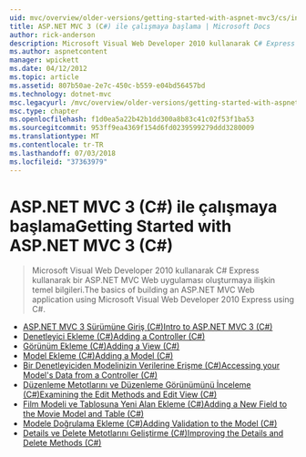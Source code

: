 ```yaml
---
uid: mvc/overview/older-versions/getting-started-with-aspnet-mvc3/cs/index
title: ASP.NET MVC 3 (C#) ile çalışmaya başlama | Microsoft Docs
author: rick-anderson
description: Microsoft Visual Web Developer 2010 kullanarak C# Express kullanarak bir ASP.NET MVC Web uygulaması oluşturmaya ilişkin temel bilgileri.
ms.author: aspnetcontent
manager: wpickett
ms.date: 04/12/2012
ms.topic: article
ms.assetid: 807b50ae-2e7c-450c-b559-e04bd56457bd
ms.technology: dotnet-mvc
msc.legacyurl: /mvc/overview/older-versions/getting-started-with-aspnet-mvc3/cs
msc.type: chapter
ms.openlocfilehash: f1d0ea5a22b42b1dd300a8b83c41c02f53f1ba53
ms.sourcegitcommit: 953ff9ea4369f154d6fd0239599279ddd3280009
ms.translationtype: MT
ms.contentlocale: tr-TR
ms.lasthandoff: 07/03/2018
ms.locfileid: "37363979"
---
```

<a name="getting-started-with-aspnet-mvc-3-c"></a><span data-ttu-id="af1fd-103">ASP.NET MVC 3 (C#) ile çalışmaya başlama</span><span class="sxs-lookup"><span data-stu-id="af1fd-103">Getting Started with ASP.NET MVC 3 (C#)</span></span>
====================
> <span data-ttu-id="af1fd-104">Microsoft Visual Web Developer 2010 kullanarak C# Express kullanarak bir ASP.NET MVC Web uygulaması oluşturmaya ilişkin temel bilgileri.</span><span class="sxs-lookup"><span data-stu-id="af1fd-104">The basics of building an ASP.NET MVC Web application using Microsoft Visual Web Developer 2010 Express using C#.</span></span>


- [<span data-ttu-id="af1fd-105">ASP.NET MVC 3 Sürümüne Giriş (C#)</span><span class="sxs-lookup"><span data-stu-id="af1fd-105">Intro to ASP.NET MVC 3 (C#)</span></span>](intro-to-aspnet-mvc-3.md)
- [<span data-ttu-id="af1fd-106">Denetleyici Ekleme (C#)</span><span class="sxs-lookup"><span data-stu-id="af1fd-106">Adding a Controller (C#)</span></span>](adding-a-controller.md)
- [<span data-ttu-id="af1fd-107">Görünüm Ekleme (C#)</span><span class="sxs-lookup"><span data-stu-id="af1fd-107">Adding a View (C#)</span></span>](adding-a-view.md)
- [<span data-ttu-id="af1fd-108">Model Ekleme (C#)</span><span class="sxs-lookup"><span data-stu-id="af1fd-108">Adding a Model (C#)</span></span>](adding-a-model.md)
- [<span data-ttu-id="af1fd-109">Bir Denetleyiciden Modelinizin Verilerine Erişme (C#)</span><span class="sxs-lookup"><span data-stu-id="af1fd-109">Accessing your Model's Data from a Controller (C#)</span></span>](accessing-your-models-data-from-a-controller.md)
- [<span data-ttu-id="af1fd-110">Düzenleme Metotlarını ve Düzenleme Görünümünü İnceleme (C#)</span><span class="sxs-lookup"><span data-stu-id="af1fd-110">Examining the Edit Methods and Edit View (C#)</span></span>](examining-the-edit-methods-and-edit-view.md)
- [<span data-ttu-id="af1fd-111">Film Modeli ve Tablosuna Yeni Alan Ekleme (C#)</span><span class="sxs-lookup"><span data-stu-id="af1fd-111">Adding a New Field to the Movie Model and Table (C#)</span></span>](adding-a-new-field.md)
- [<span data-ttu-id="af1fd-112">Modele Doğrulama Ekleme (C#)</span><span class="sxs-lookup"><span data-stu-id="af1fd-112">Adding Validation to the Model (C#)</span></span>](adding-validation-to-the-model.md)
- [<span data-ttu-id="af1fd-113">Details ve Delete Metotlarını Geliştirme (C#)</span><span class="sxs-lookup"><span data-stu-id="af1fd-113">Improving the Details and Delete Methods (C#)</span></span>](improving-the-details-and-delete-methods.md)
